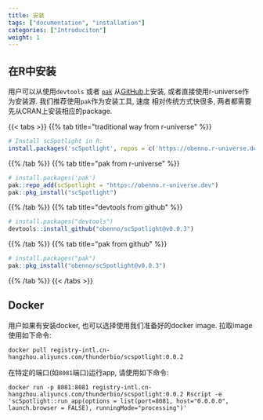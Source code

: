 ```yaml
---
title: 安装
tags: ["documentation", "installation"]
categories: ["Introduciton"]
weight: 1
---
```



## 在R中安装

用户可以从使用`devtools` 或者 [`pak`](https://pak.r-lib.org/) 从[GitHub](https://github.com/obenno/scSpotlight)上安装, 
或者直接使用r-universe作为安装源. 我们推荐使用`pak`作为安装工具, 速度
相对传统方式快很多, 两者都需要先从CRAN上安装相应的package.

{{< tabs >}}
{{% tab title="traditional way from r-universe" %}}
```r
# Install scSpotlight in R:
install.packages('scSpotlight', repos = c('https://obenno.r-universe.dev', 'https://cloud.r-project.org'))
```
{{% /tab %}}
{{% tab title="pak from r-universe" %}}
```r
# install.packages('pak')
pak::repo_add(scSpotlight = "https://obenno.r-universe.dev")
pak::pkg_install("scSpotlight")
```
{{% /tab %}}
{{% tab title="devtools from github" %}}
```r
# install.packages("devtools")
devtools::install_github("obenno/scSpotlight@v0.0.3")
```
{{% /tab %}}
{{% tab title="pak from github" %}}
```r
# install.packages("pak")
pak::pkg_install("obenno/scSpotlight@v0.0.3")
```
{{% /tab %}}
{{< /tabs >}}


## Docker

用户如果有安装docker, 也可以选择使用我们准备好的docker image. 拉取image使用如下命令:

```
docker pull registry-intl.cn-hangzhou.aliyuncs.com/thunderbio/scspotlight:0.0.2
```

在特定的端口(如`8081`端口)运行app, 请使用如下命令:

```
docker run -p 8081:8081 registry-intl.cn-hangzhou.aliyuncs.com/thunderbio/scspotlight:0.0.2 Rscript -e 'scSpotlight::run_app(options = list(port=8081, host="0.0.0.0", launch.browser = FALSE), runningMode="processing")'
```
    